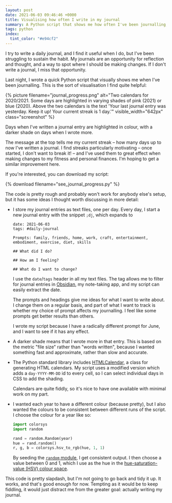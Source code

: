 ```yaml
---
layout: post
date: 2021-06-03 09:46:46 +0000
title: Visualising how often I write in my journal
summary: A Python script that shows me how often I've been journalling, so I can track my progress.
tags: python
index:
  tint_color: "#e94cf2"
---
```


I try to write a daily journal, and I find it useful when I do, but I've been struggling to sustain the habit.
My journals are an opportunity for reflection and thought, and a way to spot where I should be making changes.
If I don't write a journal, I miss that opportunity.

Last night, I wrote a quick Python script that visually shows me when I've been journalling.
This is the sort of visualisation I find quite helpful:

{%
  picture
  filename="journal_progress.png"
  alt="Two calendars for 2020/2021. Some days are highlighted in varying shades of pink (2021) or blue (2020). Above the two calendars is the text 'Your last journal entry was yesterday. Keep it up! Your current streak is 1 day.'"
  visible_width="642px"
  class="screenshot"
%}

Days when I've written a journal entry are highlighted in colour, with a darker shade on days when I wrote more.

The message at the top tells me my current streak – how many days up to now I've written a journal.
I find streaks particularly motivating – once started, I don't want to break it! – and I've used them to great effect when making changes to my fitness and personal finances.
I'm hoping to get a similar improvement here.

If you're interested, you can download my script:

{% download filename="see_journal_progress.py" %}

The code is pretty rough and probably won't work for anybody else's setup, but it has some ideas I thought worth discussing in more detail:

-   I store my journal entries as text files, one per day.
    Every day, I start a new journal entry with the snippet `;dj`, which expands to

    ```
    date: 2021-06-03
    tags: #daily-journal

    Prompts: family, friends, home, work, craft, entertainment, embodiment, exercise, diet, skills

    ## What did I do?

    ## How am I feeling?

    ## What do I want to change?
    ```

    I use the `date`/`tags` header in all my text files.
    The tag allows me to filter for journal entries in [Obsidian], my note-taking app, and my script can easily extract the date.

    The prompts and headings give me ideas for what I want to write about.
    I change them on a regular basis, and part of what I want to track is whether my choice of prompt affects my journalling.
    I feel like some prompts get better results than others.

    I wrote my script because I have a radically different prompt for June, and I want to see if it has any effect.

-   A darker shade means that I wrote more in that entry.
    This is based on the metric "file size" rather than "words written", because I wanted something fast and approximate, rather than slow and accurate.

-   The Python standard library includes [HTMLCalendar], a class for generating HTML calendars.
    My script uses a modified version which adds a `day-YYYY-MM-DD` id to every cell, so I can select individual days in CSS to add the shading.

    Calendars are quite fiddly, so it's nice to have one available with minimal work on my part.

-   I wanted each year to have a different colour (because pretty), but I also wanted the colours to be consistent between different runs of the script.
    I choose the colour for a year like so:

    ```python
    import colorsys
    import random

    rand = random.Random(year)
    hue = rand.random()
    r, g, b = colorsys.hsv_to_rgb(hue, 1, 1)
    ```

    By seeding the [`random` module][random], I get consistent output.
    I then choose a value between 0 and 1, which I use as the hue in the [hue-saturation-value (HSV) colour space][hsv].

This code is pretty slapdash, but I'm not going to go back and tidy it up.
It works, and that's good enough for now.
Tempting as it would be to keep fiddling, it would just distract me from the greater goal: actually writing my journal.

[Obsidian]: https://obsidian.md/
[HTMLCalendar]: https://docs.python.org/3/library/calendar.html#calendar.HTMLCalendar
[random]: https://docs.python.org/3/library/random.html
[hsv]: https://en.wikipedia.org/wiki/HSL_and_HSV
